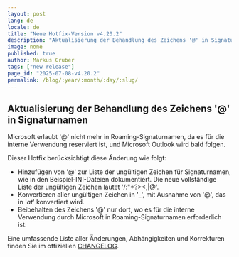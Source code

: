 ```yaml
---
layout: post
lang: de
locale: de
title: "Neue Hotfix-Version v4.20.2"
description: "Aktualisierung der Behandlung des Zeichens '@' in Signaturnamen"
image: none
published: true
author: Markus Gruber
tags: ["new release"]
page_id: "2025-07-08-v4.20.2"
permalink: /blog/:year/:month/:day/:slug/
---
```

## Aktualisierung der Behandlung des Zeichens '@' in Signaturnamen
Microsoft erlaubt '@' nicht mehr in Roaming-Signaturnamen, da es für die interne Verwendung reserviert ist, und Microsoft Outlook wird bald folgen.

Dieser Hotfix berücksichtigt diese Änderung wie folgt:
- Hinzufügen von '@' zur Liste der ungültigen Zeichen für Signaturnamen, wie in den Beispiel-INI-Dateien dokumentiert. Die neue vollständige Liste der ungültigen Zeichen lautet '\/:"*?><,|@'.
- Konvertieren aller ungültigen Zeichen in '_', mit Ausnahme von '@', das in '_at_' konvertiert wird.
- Beibehalten des Zeichens '@' nur dort, wo es für die interne Verwendung durch Microsoft in Roaming-Signaturnamen erforderlich ist.

Eine umfassende Liste aller Änderungen, Abhängigkeiten und Korrekturen finden Sie im offiziellen [CHANGELOG](https://github.com/Set-OutlookSignatures/Set-OutlookSignatures/blob/main/docs/CHANGELOG.md).